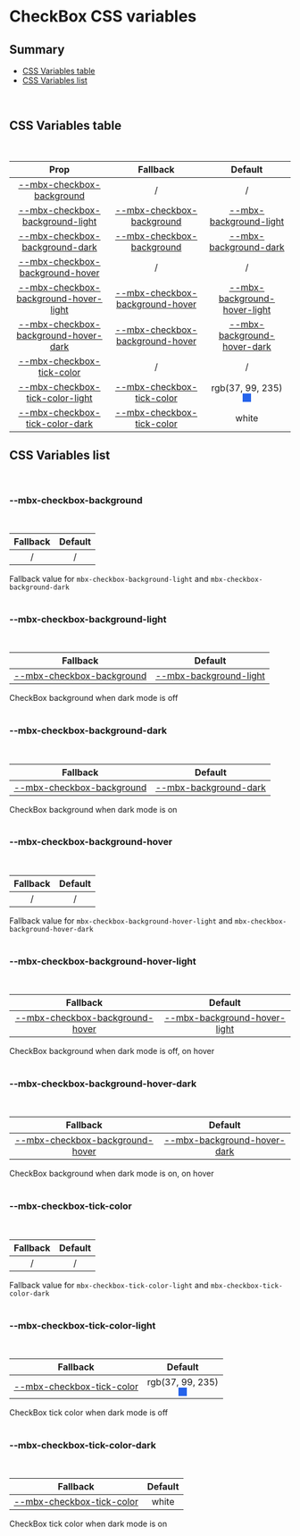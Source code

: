 # CheckBox CSS variables

## Summary

- [CSS Variables table](#css-variables-table)
- [CSS Variables list](#css-variables-list)

<br>

## CSS Variables table

<br>

| <div style='text-align:center;margin:auto;'>Prop</div>                                                                            | <div style='text-align:center;margin:auto;'>Fallback</div>                                                            | <div style='text-align:center;margin:auto;'>Default</div>                                                                                                                                                                                                         |
| --------------------------------------------------------------------------------------------------------------------------------- | --------------------------------------------------------------------------------------------------------------------- | ----------------------------------------------------------------------------------------------------------------------------------------------------------------------------------------------------------------------------------------------------------------- |
| <div style='text-align:center;margin:auto;'>[--mbx-checkbox-background](#--mbx-checkbox-background)</div>                         | <div style='text-align:center;margin:auto;'>/</div>                                                                   | <div style='text-align:center;margin:auto;'>/</div>                                                                                                                                                                                                               |
| <div style='text-align:center;margin:auto;'>[--mbx-checkbox-background-light](#--mbx-checkbox-background-light)</div>             | <div style='text-align:center;margin:auto;'>[--mbx-checkbox-background](#--mbx-checkbox-background)</div>             | <div style='text-align:center;margin:auto;'>[--mbx-background-light](../../global/css-vars.md#--mbx-background-light)</div>                                                                                                                                       |
| <div style='text-align:center;margin:auto;'>[--mbx-checkbox-background-dark](#--mbx-checkbox-background-dark)</div>               | <div style='text-align:center;margin:auto;'>[--mbx-checkbox-background](#--mbx-checkbox-background)</div>             | <div style='text-align:center;margin:auto;'>[--mbx-background-dark](../../global/css-vars.md#--mbx-background-dark)</div>                                                                                                                                         |
| <div style='text-align:center;margin:auto;'>[--mbx-checkbox-background-hover](#--mbx-checkbox-background-hover)</div>             | <div style='text-align:center;margin:auto;'>/</div>                                                                   | <div style='text-align:center;margin:auto;'>/</div>                                                                                                                                                                                                               |
| <div style='text-align:center;margin:auto;'>[--mbx-checkbox-background-hover-light](#--mbx-checkbox-background-hover-light)</div> | <div style='text-align:center;margin:auto;'>[--mbx-checkbox-background-hover](#--mbx-checkbox-background-hover)</div> | <div style='text-align:center;margin:auto;'>[--mbx-background-hover-light](../../global/css-vars.md#--mbx-background-hover-light)</div>                                                                                                                           |
| <div style='text-align:center;margin:auto;'>[--mbx-checkbox-background-hover-dark](#--mbx-checkbox-background-hover-dark)</div>   | <div style='text-align:center;margin:auto;'>[--mbx-checkbox-background-hover](#--mbx-checkbox-background-hover)</div> | <div style='text-align:center;margin:auto;'>[--mbx-background-hover-dark](../../global/css-vars.md#--mbx-background-hover-dark)</div>                                                                                                                             |
| <div style='text-align:center;margin:auto;'>[--mbx-checkbox-tick-color](#--mbx-checkbox-tick-color)</div>                         | <div style='text-align:center;margin:auto;'>/</div>                                                                   | <div style='text-align:center;margin:auto;'>/</div>                                                                                                                                                                                                               |
| <div style='text-align:center;margin:auto;'>[--mbx-checkbox-tick-color-light](#--mbx-checkbox-tick-color-light)</div>             | <div style='text-align:center;margin:auto;'>[--mbx-checkbox-tick-color](#--mbx-checkbox-tick-color)</div>             | <div style='text-align:center;margin:auto;'><div><div style='text-align:center;margin-auto;'>rgb(37, 99, 235)</div><div style='text-align:center;margin-auto;'><div style='background:rgb(37, 99, 235);margin:auto; width:15px; height:15px;'/></div></div></div> |
| <div style='text-align:center;margin:auto;'>[--mbx-checkbox-tick-color-dark](#--mbx-checkbox-tick-color-dark)</div>               | <div style='text-align:center;margin:auto;'>[--mbx-checkbox-tick-color](#--mbx-checkbox-tick-color)</div>             | <div style='text-align:center;margin:auto;'>white</div>                                                                                                                                                                                                           |

## CSS Variables list

<br>

### --mbx-checkbox-background

<br>

| <div style='text-align:center;margin:auto;'>Fallback</div> | <div style='text-align:center;margin:auto;'>Default</div> |
| ---------------------------------------------------------- | --------------------------------------------------------- |
| <div style='text-align:center;margin:auto;'>/</div>        | <div style='text-align:center;margin:auto;'>/</div>       |

Fallback value for `mbx-checkbox-background-light` and `mbx-checkbox-background-dark`<br><br>

### --mbx-checkbox-background-light

<br>

| <div style='text-align:center;margin:auto;'>Fallback</div>                                                | <div style='text-align:center;margin:auto;'>Default</div>                                                                   |
| --------------------------------------------------------------------------------------------------------- | --------------------------------------------------------------------------------------------------------------------------- |
| <div style='text-align:center;margin:auto;'>[--mbx-checkbox-background](#--mbx-checkbox-background)</div> | <div style='text-align:center;margin:auto;'>[--mbx-background-light](../../global/css-vars.md#--mbx-background-light)</div> |

CheckBox background when dark mode is off<br><br>

### --mbx-checkbox-background-dark

<br>

| <div style='text-align:center;margin:auto;'>Fallback</div>                                                | <div style='text-align:center;margin:auto;'>Default</div>                                                                 |
| --------------------------------------------------------------------------------------------------------- | ------------------------------------------------------------------------------------------------------------------------- |
| <div style='text-align:center;margin:auto;'>[--mbx-checkbox-background](#--mbx-checkbox-background)</div> | <div style='text-align:center;margin:auto;'>[--mbx-background-dark](../../global/css-vars.md#--mbx-background-dark)</div> |

CheckBox background when dark mode is on<br><br>

### --mbx-checkbox-background-hover

<br>

| <div style='text-align:center;margin:auto;'>Fallback</div> | <div style='text-align:center;margin:auto;'>Default</div> |
| ---------------------------------------------------------- | --------------------------------------------------------- |
| <div style='text-align:center;margin:auto;'>/</div>        | <div style='text-align:center;margin:auto;'>/</div>       |

Fallback value for `mbx-checkbox-background-hover-light` and `mbx-checkbox-background-hover-dark`<br><br>

### --mbx-checkbox-background-hover-light

<br>

| <div style='text-align:center;margin:auto;'>Fallback</div>                                                            | <div style='text-align:center;margin:auto;'>Default</div>                                                                               |
| --------------------------------------------------------------------------------------------------------------------- | --------------------------------------------------------------------------------------------------------------------------------------- |
| <div style='text-align:center;margin:auto;'>[--mbx-checkbox-background-hover](#--mbx-checkbox-background-hover)</div> | <div style='text-align:center;margin:auto;'>[--mbx-background-hover-light](../../global/css-vars.md#--mbx-background-hover-light)</div> |

CheckBox background when dark mode is off, on hover<br><br>

### --mbx-checkbox-background-hover-dark

<br>

| <div style='text-align:center;margin:auto;'>Fallback</div>                                                            | <div style='text-align:center;margin:auto;'>Default</div>                                                                             |
| --------------------------------------------------------------------------------------------------------------------- | ------------------------------------------------------------------------------------------------------------------------------------- |
| <div style='text-align:center;margin:auto;'>[--mbx-checkbox-background-hover](#--mbx-checkbox-background-hover)</div> | <div style='text-align:center;margin:auto;'>[--mbx-background-hover-dark](../../global/css-vars.md#--mbx-background-hover-dark)</div> |

CheckBox background when dark mode is on, on hover<br><br>

### --mbx-checkbox-tick-color

<br>

| <div style='text-align:center;margin:auto;'>Fallback</div> | <div style='text-align:center;margin:auto;'>Default</div> |
| ---------------------------------------------------------- | --------------------------------------------------------- |
| <div style='text-align:center;margin:auto;'>/</div>        | <div style='text-align:center;margin:auto;'>/</div>       |

Fallback value for `mbx-checkbox-tick-color-light` and `mbx-checkbox-tick-color-dark`<br><br>

### --mbx-checkbox-tick-color-light

<br>

| <div style='text-align:center;margin:auto;'>Fallback</div>                                                | <div style='text-align:center;margin:auto;'>Default</div>                                                                                                                                                                                                         |
| --------------------------------------------------------------------------------------------------------- | ----------------------------------------------------------------------------------------------------------------------------------------------------------------------------------------------------------------------------------------------------------------- |
| <div style='text-align:center;margin:auto;'>[--mbx-checkbox-tick-color](#--mbx-checkbox-tick-color)</div> | <div style='text-align:center;margin:auto;'><div><div style='text-align:center;margin-auto;'>rgb(37, 99, 235)</div><div style='text-align:center;margin-auto;'><div style='background:rgb(37, 99, 235);margin:auto; width:15px; height:15px;'/></div></div></div> |

CheckBox tick color when dark mode is off<br><br>

### --mbx-checkbox-tick-color-dark

<br>

| <div style='text-align:center;margin:auto;'>Fallback</div>                                                | <div style='text-align:center;margin:auto;'>Default</div> |
| --------------------------------------------------------------------------------------------------------- | --------------------------------------------------------- |
| <div style='text-align:center;margin:auto;'>[--mbx-checkbox-tick-color](#--mbx-checkbox-tick-color)</div> | <div style='text-align:center;margin:auto;'>white</div>   |

CheckBox tick color when dark mode is on<br><br>
